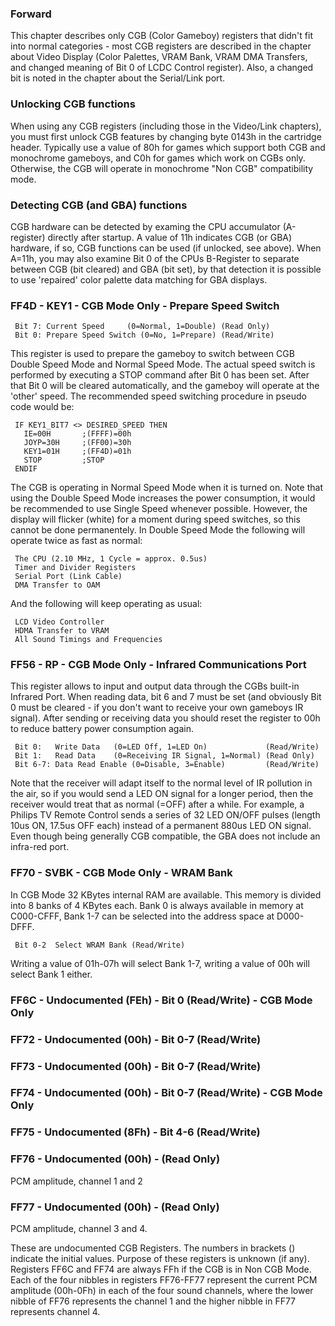 ### Forward

This chapter describes only CGB (Color Gameboy) registers that didn\'t
fit into normal categories - most CGB registers are described in the
chapter about Video Display (Color Palettes, VRAM Bank, VRAM DMA
Transfers, and changed meaning of Bit 0 of LCDC Control register). Also,
a changed bit is noted in the chapter about the Serial/Link port.

### Unlocking CGB functions

When using any CGB registers (including those in the Video/Link
chapters), you must first unlock CGB features by changing byte 0143h in
the cartridge header. Typically use a value of 80h for games which
support both CGB and monochrome gameboys, and C0h for games which work
on CGBs only. Otherwise, the CGB will operate in monochrome \"Non CGB\"
compatibility mode.

### Detecting CGB (and GBA) functions

CGB hardware can be detected by examing the CPU accumulator (A-register)
directly after startup. A value of 11h indicates CGB (or GBA) hardware,
if so, CGB functions can be used (if unlocked, see above). When A=11h,
you may also examine Bit 0 of the CPUs B-Register to separate between
CGB (bit cleared) and GBA (bit set), by that detection it is possible to
use \'repaired\' color palette data matching for GBA displays.

### FF4D - KEY1 - CGB Mode Only - Prepare Speed Switch

` Bit 7: Current Speed     (0=Normal, 1=Double) (Read Only)`\
` Bit 0: Prepare Speed Switch (0=No, 1=Prepare) (Read/Write)`

This register is used to prepare the gameboy to switch between CGB
Double Speed Mode and Normal Speed Mode. The actual speed switch is
performed by executing a STOP command after Bit 0 has been set. After
that Bit 0 will be cleared automatically, and the gameboy will operate
at the \'other\' speed. The recommended speed switching procedure in
pseudo code would be:

` IF KEY1_BIT7 <> DESIRED_SPEED THEN`\
`   IE=00H       ;(FFFF)=00h`\
`   JOYP=30H     ;(FF00)=30h`\
`   KEY1=01H     ;(FF4D)=01h`\
`   STOP         ;STOP`\
` ENDIF`

The CGB is operating in Normal Speed Mode when it is turned on. Note
that using the Double Speed Mode increases the power consumption, it
would be recommended to use Single Speed whenever possible. However, the
display will flicker (white) for a moment during speed switches, so this
cannot be done permanentely. In Double Speed Mode the following will
operate twice as fast as normal:

` The CPU (2.10 MHz, 1 Cycle = approx. 0.5us)`\
` Timer and Divider Registers`\
` Serial Port (Link Cable)`\
` DMA Transfer to OAM`

And the following will keep operating as usual:

` LCD Video Controller`\
` HDMA Transfer to VRAM`\
` All Sound Timings and Frequencies`

### FF56 - RP - CGB Mode Only - Infrared Communications Port

This register allows to input and output data through the CGBs built-in
Infrared Port. When reading data, bit 6 and 7 must be set (and obviously
Bit 0 must be cleared - if you don\'t want to receive your own gameboys
IR signal). After sending or receiving data you should reset the
register to 00h to reduce battery power consumption again.

` Bit 0:   Write Data   (0=LED Off, 1=LED On)             (Read/Write)`\
` Bit 1:   Read Data    (0=Receiving IR Signal, 1=Normal) (Read Only)`\
` Bit 6-7: Data Read Enable (0=Disable, 3=Enable)         (Read/Write)`

Note that the receiver will adapt itself to the normal level of IR
pollution in the air, so if you would send a LED ON signal for a longer
period, then the receiver would treat that as normal (=OFF) after a
while. For example, a Philips TV Remote Control sends a series of 32 LED
ON/OFF pulses (length 10us ON, 17.5us OFF each) instead of a permanent
880us LED ON signal. Even though being generally CGB compatible, the GBA
does not include an infra-red port.

### FF70 - SVBK - CGB Mode Only - WRAM Bank

In CGB Mode 32 KBytes internal RAM are available. This memory is divided
into 8 banks of 4 KBytes each. Bank 0 is always available in memory at
C000-CFFF, Bank 1-7 can be selected into the address space at D000-DFFF.

` Bit 0-2  Select WRAM Bank (Read/Write)`

Writing a value of 01h-07h will select Bank 1-7, writing a value of 00h
will select Bank 1 either.

### FF6C - Undocumented (FEh) - Bit 0 (Read/Write) - CGB Mode Only

### FF72 - Undocumented (00h) - Bit 0-7 (Read/Write)

### FF73 - Undocumented (00h) - Bit 0-7 (Read/Write)

### FF74 - Undocumented (00h) - Bit 0-7 (Read/Write) - CGB Mode Only

### FF75 - Undocumented (8Fh) - Bit 4-6 (Read/Write)

### FF76 - Undocumented (00h) - (Read Only)

PCM amplitude, channel 1 and 2

### FF77 - Undocumented (00h) - (Read Only)

PCM amplitude, channel 3 and 4.

These are undocumented CGB Registers. The numbers in brackets ()
indicate the initial values. Purpose of these registers is unknown (if
any). Registers FF6C and FF74 are always FFh if the CGB is in Non CGB
Mode. Each of the four nibbles in registers FF76-FF77 represent the
current PCM amplitude (00h-0Fh) in each of the four sound channels,
where the lower nibble of FF76 represents the channel 1 and the higher
nibble in FF77 represents channel 4.

